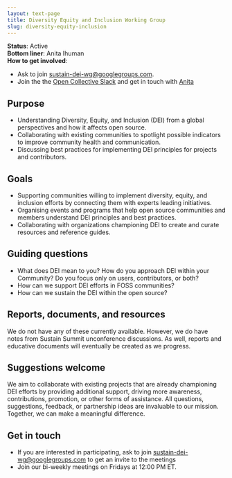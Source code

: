```yaml
---
layout: text-page
title: Diversity Equity and Inclusion Working Group
slug: diversity-equity-inclusion
---
```


**Status**: Active<br>
**Bottom liner**: Anita Ihuman<br>
**How to get involved**:

* Ask to join [sustain-dei-wg@googlegroups.com](https://groups.google.com/g/sustain-dei-wg/).
* Join the the [Open Collective Slack](https://slack.opencollective.com/) and get in touch with [Anita](https://www.linkedin.com/in/anita-ihuman/)

## Purpose

* Understanding Diversity, Equity, and Inclusion (DEI) from  a global perspectives and how it affects open source.
* Collaborating with existing communities to spotlight possible indicators to improve community health and communication.
* Discussing best practices for implementing DEI principles for projects and contributors.

## Goals

* Supporting communities willing to implement diversity, equity, and inclusion efforts by connecting them with experts leading initiatives.
* Organising events and programs that help open source communities and members understand DEI principles and best practices.
* Collaborating with organizations championing DEI to create and curate resources and reference guides.

## Guiding questions

* What does DEI mean to you? How do you approach DEI within your Community? Do you focus only on users, contributors, or both?
* How can we support DEI efforts in FOSS communities?
* How can we sustain the DEI within the open source?

## Reports, documents, and resources

We do not have any of these currently available. However, we do have notes from Sustain Summit unconference discussions. As well, reports and educative documents will eventually be created as we progress.

## Suggestions welcome

We aim to collaborate with existing projects that are already championing DEI efforts by providing additional support, driving more awareness, contributions, promotion, or other forms of assistance. All questions, suggestions, feedback, or partnership ideas are invaluable to our mission. Together, we can make a meaningful difference.


## Get in touch

* If you are interested in participating, ask to join [sustain-dei-wg@googlegroups.com](https://groups.google.com/g/sustain-dei-wg/) to get an invite to the meetings
* Join our bi-weekly meetings on Fridays at 12:00 PM ET.

